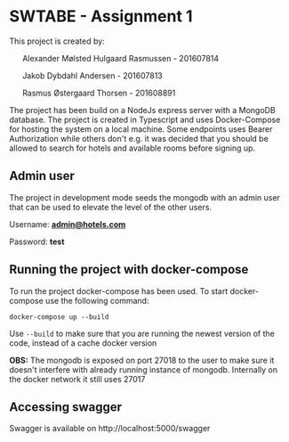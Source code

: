 # SWTABE - Assignment 1

This project is created by:

&nbsp;&nbsp;&nbsp;&nbsp;&nbsp;&nbsp;Alexander Mølsted Hulgaard Rasmussen - 201607814

&nbsp;&nbsp;&nbsp;&nbsp;&nbsp;&nbsp;Jakob Dybdahl Andersen - 201607813

&nbsp;&nbsp;&nbsp;&nbsp;&nbsp;&nbsp;Rasmus Østergaard Thorsen - 201608891

The project has been build on a NodeJs express server with a MongoDB database. The project is created in Typescript and uses Docker-Compose for hosting the system on a local machine. Some endpoints uses Bearer Authorization while others don't e.g. it was decided that you should be allowed to search for hotels and available rooms before signing up.

## Admin user
The project in development mode seeds the mongodb with an admin user that can be used to elevate the level of the other users.

Username: **admin@hotels.com**

Password: **test**
## Running the project with docker-compose
To run the project docker-compose has been used. To start docker-compose use the following command:

`docker-compose up --build`

Use `--build` to make sure that you are running the newest version of the code, instead of a cache docker version

**OBS:** The mongodb is exposed on port 27018 to the user to make sure it doesn't interfere with already running instance of mongodb. Internally on the docker network it still uses 27017

## Accessing swagger
Swagger is available on http://localhost:5000/swagger